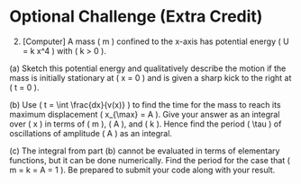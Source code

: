 # Optional Challenge (Extra Credit)
2. [Computer] A mass \( m \) confined to the x-axis has potential energy \( U = k x^4 \) with \( k > 0 \).

(a) Sketch this potential energy and qualitatively describe the motion if the mass is initially stationary at \( x = 0 \) and is given a sharp kick to the right at \( t = 0 \).

(b) Use \( t = \int \frac{dx}{v(x)} \) to find the time for the mass to reach its maximum displacement \( x_{\max} = A \). Give your answer as an integral over \( x \) in terms of \( m \), \( A \), and \( k \). Hence find the period \( \tau \) of oscillations of amplitude \( A \) as an integral.

(c) The integral from part (b) cannot be evaluated in terms of elementary functions, but it can be done numerically. Find the period for the case that \( m = k = A = 1 \). Be prepared to submit your code along with your result.
